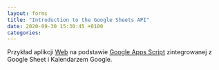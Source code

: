 ```yaml
---
layout: forms
title: "Introduction to the Google Sheets API"
date: 2020-09-30 15:30:45 +0100 
categories:
---
```


Przykład aplikcji [Web](https://script.google.com/macros/s/AKfycbzQSZA6yZMqiPz3-Fj7eLaYyNyWDdHhhCtW9l-AGjGHj6V4AA9Z/exec) na podstawie [Google Apps Script](https://developers.google.com/apps-script/) zintegrowanej z Google Sheet i Kalendarzem Google.

